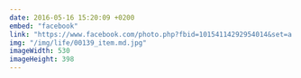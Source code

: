 ```yaml
---
date: 2016-05-16 15:20:09 +0200
embed: "facebook"
link: "https://www.facebook.com/photo.php?fbid=10154114292954014&set=a.10151336375014014.497040.813764013&type=3"
img: "/img/life/00139_item.md.jpg"
imageWidth: 530
imageHeight: 398
---
```

